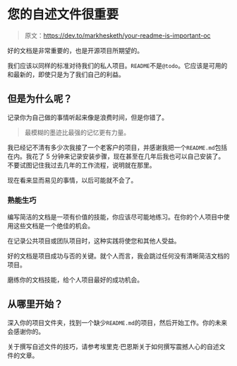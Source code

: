 # 您的自述文件很重要

> 原文：<https://dev.to/markhesketh/your-readme-is-important-oc>

好的文档是非常重要的，也是开源项目所期望的。

我们应该以同样的标准对待我们的私人项目。`README`不是`@todo`。它应该是可用的和最新的，即使只是为了我们自己的利益。

## 但是为什么呢？

记录你为自己做的事情听起来像是浪费时间，但是你错了。

> 最模糊的墨迹比最强的记忆更有力量。

我已经记不清有多少次我接了一个老客户的项目，并感谢我把一个`README.md`包括在内。我花了 5 分钟来记录安装步骤，现在甚至在几年后我也可以自己安装了。不要试图记住我过去几年的工作流程，说明就在那里。

现在看来显而易见的事情，以后可能就不会了。

### 熟能生巧

编写简洁的文档是一项有价值的技能，你应该尽可能地练习。在你的个人项目中使用这些文档是一个绝佳的机会。

在记录公共项目或团队项目时，这种实践将使您和其他人受益。

好的文档是项目成功与否的关键。就个人而言，我会跳过任何没有清晰简洁文档的项目。

磨练你的文档技能，给个人项目最好的成功机会。

## 从哪里开始？

深入你的项目文件夹，找到一个缺少`README.md`的项目，然后开始工作。你的未来会感谢你的。

关于撰写自述文件的技巧，请参考埃里克·巴恩斯关于如何撰写震撼人心的自述文件的文章。